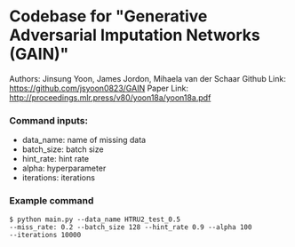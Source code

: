 # Codebase for "Generative Adversarial Imputation Networks (GAIN)"

Authors: Jinsung Yoon, James Jordon, Mihaela van der Schaar
Github Link: https://github.com/jsyoon0823/GAIN 
Paper Link: http://proceedings.mlr.press/v80/yoon18a/yoon18a.pdf

### Command inputs:
-   data_name: name of missing data
-   batch_size: batch size
-   hint_rate: hint rate
-   alpha: hyperparameter
-   iterations: iterations

### Example command

```shell
$ python main.py --data_name HTRU2_test_0.5 
--miss_rate: 0.2 --batch_size 128 --hint_rate 0.9 --alpha 100
--iterations 10000
```
